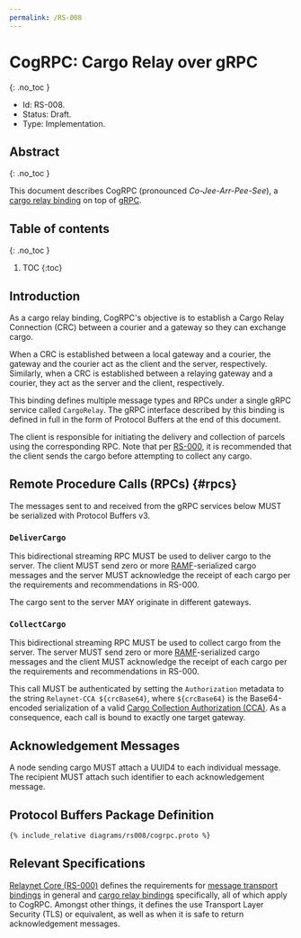 ```yaml
---
permalink: /RS-008
---
```

# CogRPC: Cargo Relay over gRPC
{: .no_toc }

- Id: RS-008.
- Status: Draft.
- Type: Implementation.

## Abstract
{: .no_toc }

This document describes CogRPC (pronounced _Co-Jee-Arr-Pee-See_), a [cargo relay binding](rs000-core.md#cargo-relay-binding) on top of [gRPC](https://grpc.io/).

## Table of contents
{: .no_toc }

1. TOC
{:toc}

## Introduction

As a cargo relay binding, CogRPC's objective is to establish a Cargo Relay Connection (CRC) between a courier and a gateway so they can exchange cargo.

When a CRC is established between a local gateway and a courier, the gateway and the courier act as the client and the server, respectively. Similarly, when a CRC is established between a relaying gateway and a courier, they act as the server and the client, respectively.

This binding defines multiple message types and RPCs under a single gRPC service called `CargoRelay`. The gRPC interface described by this binding is defined in full in the form of Protocol Buffers at the end of this document.
 
The client is responsible for initiating the delivery and collection of parcels using the corresponding RPC. Note that per [RS-000](./rs000-core.md), it is recommended that the client sends the cargo before attempting to collect any cargo.

## Remote Procedure Calls (RPCs) {#rpcs}

The messages sent to and received from the gRPC services below MUST be serialized with Protocol Buffers v3.

### `DeliverCargo`

This bidirectional streaming RPC MUST be used to deliver cargo to the server. The client MUST send zero or more [RAMF](rs001-ramf.md)-serialized cargo messages and the server MUST acknowledge the receipt of each cargo per the requirements and recommendations in RS-000.

The cargo sent to the server MAY originate in different gateways.

### `CollectCargo`

This bidirectional streaming RPC MUST be used to collect cargo from the server. The server MUST send zero or more [RAMF](rs001-ramf.md)-serialized cargo messages and the client MUST acknowledge the receipt of each cargo per the requirements and recommendations in RS-000.

This call MUST be authenticated by setting the `Authorization` metadata to the string `Relaynet-CCA ${crcBase64}`, where `${crcBase64}` is the Base64-encoded serialization of a valid [Cargo Collection Authorization (CCA)](./rs000-core.md#cca). As a consequence, each call is bound to exactly one target gateway.

## Acknowledgement Messages

A node sending cargo MUST attach a UUID4 to each individual message. The recipient MUST attach such identifier to each acknowledgement message.

## Protocol Buffers Package Definition

```proto
{% include_relative diagrams/rs008/cogrpc.proto %}
```

## Relevant Specifications

[Relaynet Core (RS-000)](rs000-core.md) defines the requirements for [message transport bindings](rs000-core.md#message-transport-bindings) in general and [cargo relay bindings](rs000-core.md#cargo-relay-binding) specifically, all of which apply to CogRPC. Amongst other things, it defines the use Transport Layer Security (TLS) or equivalent, as well as when it is safe to return acknowledgement messages.
